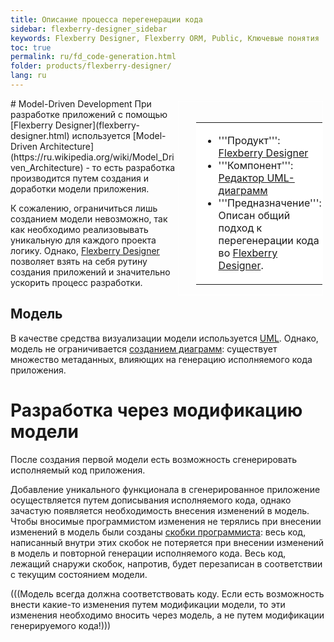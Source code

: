 ```yaml
---
title: Описание процесса перегенерации кода
sidebar: flexberry-designer_sidebar
keywords: Flexberry Designer, Flexberry ORM, Public, Ключевые понятия
toc: true
permalink: ru/fd_code-generation.html
folder: products/flexberry-designer/
lang: ru
---
```


<div style="margin:5px; padding-left:28px; float:right; width:40%; outline:1px solid white;"> <br> <table border="0" width="100%" bgcolor="#6495ED"> <tbody><tr><td bgcolor="#FFFFFF"> 

* '''Продукт''': [Flexberry Designer](flexberry-designer.html)
* '''Компонент''': [Редактор UML-диаграмм](editing-diagram.html)
* '''Предназначение''': Описан общий подход к перегенерации кода во [Flexberry Designer](flexberry-designer.html).
</td>
</tr></tbody></table></a>
</div>
# Model-Driven Development
При разработке приложений с помощью [Flexberry Designer](flexberry-designer.html) используется [Model-Driven Architecture](https://ru.wikipedia.org/wiki/Model_Driven_Architecture) - то есть разработка производится путем создания и доработки модели приложения.

К сожалению, ограничиться лишь созданием модели невозможно, так как необходимо реализовывать уникальную для каждого проекта логику. Однако, [Flexberry Designer](flexberry-designer.html) позволяет взять на себя рутину создания приложений и значительно ускорить процесс разработки.

## Модель
В качестве средства визуализации модели используется [UML](http://ru.wikipedia.org/wiki/UML). Однако, модель не ограничивается [созданием диаграмм](editing-diagram.html): существует множество метаданных, влияющих на генерацию исполняемого кода приложения.

# Разработка через модификацию модели
После создания первой модели есть возможность сгенерировать исполняемый код приложения. 

Добавление уникального функционала в сгенерированное приложение осуществляется путем дописывания исполняемого кода, однако зачастую появляется необходимость внесения изменений в модель. Чтобы вносимые программистом изменения не терялись при внесении изменений в модель были созданы [скобки программиста](programmer-brackets.html): весь код, написанный внутри этих скобок не потеряется при внесении изменений в модель и повторной генерации исполняемого кода. Весь код, лежащий снаружи скобок, напротив, будет перезаписан в соответствии с текущим состоянием модели.

(((<msg type=Important>Модель всегда должна соответствовать коду. Если есть возможность внести какие-то изменения путем модификации модели, то эти изменения необходимо вносить через модель, а не путем модификации генерируемого кода!</msg>)))
